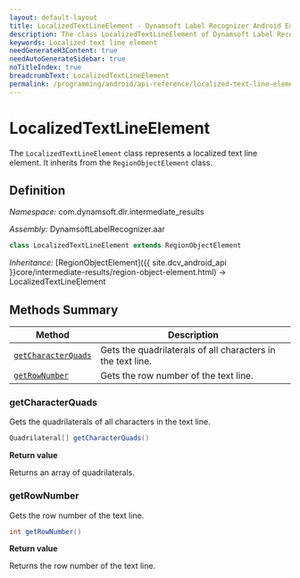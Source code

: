 ```yaml
---
layout: default-layout
title: LocalizedTextLineElement - Dynamsoft Label Recognizer Android Edition
description: The class LocalizedTextLineElement of Dynamsoft Label Recognizer represents a localized text line element.
keywords: Localized text line element
needGenerateH3Content: true
needAutoGenerateSidebar: true
noTitleIndex: true
breadcrumbText: LocalizedTextLineElement
permalink: /programming/android/api-reference/localized-text-line-element.html
---
```


# LocalizedTextLineElement

The `LocalizedTextLineElement` class represents a localized text line element. It inherits from the `RegionObjectElement` class.

## Definition

*Namespace:* com.dynamsoft.dlr.intermediate_results

*Assembly:* DynamsoftLabelRecognizer.aar

```java
class LocalizedTextLineElement extends RegionObjectElement
```

*Inheritance:* [RegionObjectElement]({{ site.dcv_android_api }}core/intermediate-results/region-object-element.html) -> LocalizedTextLineElement

## Methods Summary

| Method | Description |
| ------ | ----------- |
| [`getCharacterQuads`](#getcharacterquads) | Gets the quadrilaterals of all characters in the text line. |
| [`getRowNumber`](#getrownumber) | Gets the row number of the text line. |

### getCharacterQuads

Gets the quadrilaterals of all characters in the text line.

```java
Quadrilateral[] getCharacterQuads()
```

**Return value**

Returns an array of quadrilaterals.

### getRowNumber

Gets the row number of the text line.

```java
int getRowNumber()
```

**Return value**

Returns the row number of the text line.
